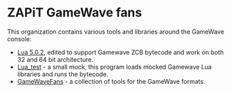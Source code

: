 # ZAPiT GameWave fans

This organization contains various tools and libraries around the GameWave console:

- [Lua 5.0.2](https://github.com/GameWaveFans/lua_gamewave), edited to support Gamewave ZCB bytecode and work on both 32 and 64 bit architecture.
- [Lua_test](https://github.com/gamewavefans/lua_test) - a small mock, this program loads mocked Gamewave Lua libraries and runs the bytecode.
- [GameWaveFans](https://github.com/GameWaveFans/GameWaveFans) - a collection of tools for the GameWave formats.
